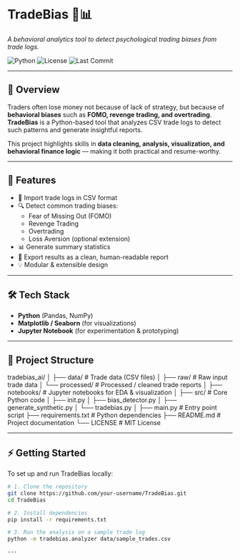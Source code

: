 # TradeBias 🧠📊  
*A behavioral analytics tool to detect psychological trading biases from trade logs.*

![Python](https://img.shields.io/badge/Python-3.9%2B-blue.svg)
![License](https://img.shields.io/badge/License-MIT-green.svg)
![Last Commit](https://img.shields.io/github/last-commit/your-username/TradeBias)

---

## 📌 Overview  
Traders often lose money not because of lack of strategy, but because of **behavioral biases** such as **FOMO, revenge trading, and overtrading**.  
**TradeBias** is a Python-based tool that analyzes CSV trade logs to detect such patterns and generate insightful reports.  

This project highlights skills in **data cleaning, analysis, visualization, and behavioral finance logic** — making it both practical and resume-worthy.  

---

## 🚀 Features  
- 📂 Import trade logs in CSV format  
- 🔍 Detect common trading biases:
  - Fear of Missing Out (FOMO)  
  - Revenge Trading  
  - Overtrading  
  - Loss Aversion (optional extension)  
- 📊 Generate summary statistics  
- 📑 Export results as a clean, human-readable report  
- 💡 Modular & extensible design  

---

## 🛠️ Tech Stack  
- **Python** (Pandas, NumPy)  
- **Matplotlib / Seaborn** (for visualizations)  
- **Jupyter Notebook** (for experimentation & prototyping)  

---

## 📂 Project Structure  


tradebias_ai/
│
├── data/ # Trade data (CSV files)
│ ├── raw/ # Raw input trade data
│ └── processed/ # Processed / cleaned trade reports
│
├── notebooks/ # Jupyter notebooks for EDA & visualization
│
├── src/ # Core Python code
│ ├── init.py
│ ├── bias_detector.py
│ ├── generate_synthetic.py
│ └── tradebias.py
│
├── main.py # Entry point script
├── requirements.txt # Python dependencies
├── README.md # Project documentation
└── LICENSE # MIT License

---

## ⚡ Getting Started  

To set up and run TradeBias locally:  

```bash
# 1. Clone the repository
git clone https://github.com/your-username/TradeBias.git
cd TradeBias

# 2. Install dependencies
pip install -r requirements.txt

# 3. Run the analysis on a sample trade log
python -m tradebias.analyzer data/sample_trades.csv

---


